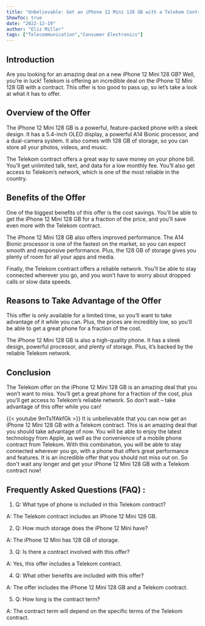 ```yaml
---
title: "Unbelievable: Get an iPhone 12 Mini 128 GB with a Telekom Contract Now!"
ShowToc: true 
date: "2022-12-19"
author: "Eliz Miller" 
tags: ["Telecommunication","Consumer Electronics"]
---
```

## Introduction
Are you looking for an amazing deal on a new iPhone 12 Mini 128 GB? Well, you’re in luck! Telekom is offering an incredible deal on the iPhone 12 Mini 128 GB with a contract. This offer is too good to pass up, so let’s take a look at what it has to offer.

## Overview of the Offer
The iPhone 12 Mini 128 GB is a powerful, feature-packed phone with a sleek design. It has a 5.4-inch OLED display, a powerful A14 Bionic processor, and a dual-camera system. It also comes with 128 GB of storage, so you can store all your photos, videos, and music. 

The Telekom contract offers a great way to save money on your phone bill. You’ll get unlimited talk, text, and data for a low monthly fee. You’ll also get access to Telekom’s network, which is one of the most reliable in the country. 

## Benefits of the Offer
One of the biggest benefits of this offer is the cost savings. You’ll be able to get the iPhone 12 Mini 128 GB for a fraction of the price, and you’ll save even more with the Telekom contract. 

The iPhone 12 Mini 128 GB also offers improved performance. The A14 Bionic processor is one of the fastest on the market, so you can expect smooth and responsive performance. Plus, the 128 GB of storage gives you plenty of room for all your apps and media. 

Finally, the Telekom contract offers a reliable network. You’ll be able to stay connected wherever you go, and you won’t have to worry about dropped calls or slow data speeds. 

## Reasons to Take Advantage of the Offer
This offer is only available for a limited time, so you’ll want to take advantage of it while you can. Plus, the prices are incredibly low, so you’ll be able to get a great phone for a fraction of the cost. 

The iPhone 12 Mini 128 GB is also a high-quality phone. It has a sleek design, powerful processor, and plenty of storage. Plus, it’s backed by the reliable Telekom network. 

## Conclusion
The Telekom offer on the iPhone 12 Mini 128 GB is an amazing deal that you won’t want to miss. You’ll get a great phone for a fraction of the cost, plus you’ll get access to Telekom’s reliable network. So don’t wait – take advantage of this offer while you can!

{{< youtube 9mTs1fAkfGk >}} 
It is unbelievable that you can now get an iPhone 12 Mini 128 GB with a Telekom contract. This is an amazing deal that you should take advantage of now. You will be able to enjoy the latest technology from Apple, as well as the convenience of a mobile phone contract from Telekom. With this combination, you will be able to stay connected wherever you go, with a phone that offers great performance and features. It is an incredible offer that you should not miss out on. So don't wait any longer and get your iPhone 12 Mini 128 GB with a Telekom contract now!

## Frequently Asked Questions (FAQ) :
1. Q: What type of phone is included in this Telekom contract?

A: The Telekom contract includes an iPhone 12 Mini 128 GB.

2. Q: How much storage does the iPhone 12 Mini have?

A: The iPhone 12 Mini has 128 GB of storage.

3. Q: Is there a contract involved with this offer?

A: Yes, this offer includes a Telekom contract.

4. Q: What other benefits are included with this offer?

A: The offer includes the iPhone 12 Mini 128 GB and a Telekom contract.

5. Q: How long is the contract term?

A: The contract term will depend on the specific terms of the Telekom contract.


